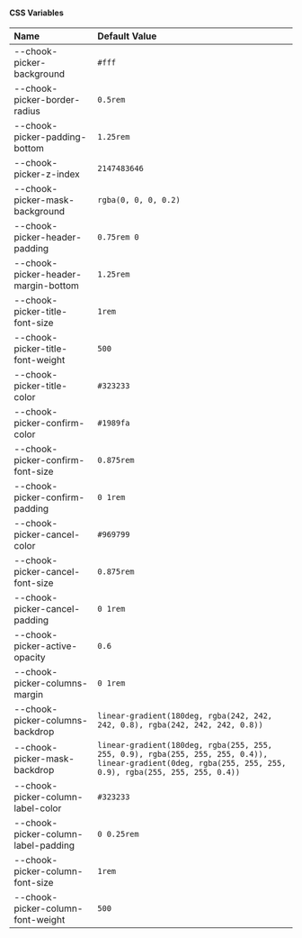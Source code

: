 #### CSS Variables

| Name                                | Default Value                                                                                                                                            |
| :---------------------------------- | :------------------------------------------------------------------------------------------------------------------------------------------------------- |
| --chook-picker-background           | `#fff`                                                                                                                                                   |
| --chook-picker-border-radius        | `0.5rem`                                                                                                                                                 |
| --chook-picker-padding-bottom       | `1.25rem`                                                                                                                                                |
| --chook-picker-z-index              | `2147483646`                                                                                                                                             |
| --chook-picker-mask-background      | `rgba(0, 0, 0, 0.2)`                                                                                                                                     |
| --chook-picker-header-padding       | `0.75rem 0`                                                                                                                                              |
| --chook-picker-header-margin-bottom | `1.25rem`                                                                                                                                                |
| --chook-picker-title-font-size      | `1rem`                                                                                                                                                   |
| --chook-picker-title-font-weight    | `500`                                                                                                                                                    |
| --chook-picker-title-color          | `#323233`                                                                                                                                                |
| --chook-picker-confirm-color        | `#1989fa`                                                                                                                                                |
| --chook-picker-confirm-font-size    | `0.875rem`                                                                                                                                               |
| --chook-picker-confirm-padding      | `0 1rem`                                                                                                                                                 |
| --chook-picker-cancel-color         | `#969799`                                                                                                                                                |
| --chook-picker-cancel-font-size     | `0.875rem`                                                                                                                                               |
| --chook-picker-cancel-padding       | `0 1rem`                                                                                                                                                 |
| --chook-picker-active-opacity       | `0.6`                                                                                                                                                    |
| --chook-picker-columns-margin       | `0 1rem`                                                                                                                                                 |
| --chook-picker-columns-backdrop     | `linear-gradient(180deg, rgba(242, 242, 242, 0.8), rgba(242, 242, 242, 0.8))`                                                                            |
| --chook-picker-mask-backdrop        | `linear-gradient(180deg, rgba(255, 255, 255, 0.9), rgba(255, 255, 255, 0.4)), linear-gradient(0deg, rgba(255, 255, 255, 0.9), rgba(255, 255, 255, 0.4))` |
| --chook-picker-column-label-color   | `#323233`                                                                                                                                                |
| --chook-picker-column-label-padding | `0 0.25rem`                                                                                                                                              |
| --chook-picker-column-font-size     | `1rem`                                                                                                                                                   |
| --chook-picker-column-font-weight   | `500`                                                                                                                                                    |
